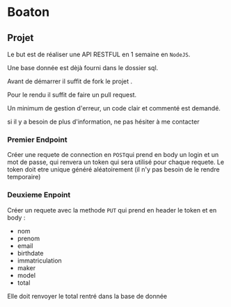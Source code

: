 # Boaton 

## Projet

Le but est de réaliser une API RESTFUL en 1 semaine en `NodeJS`.

Une base donnée est dèjà fourni dans le dossier sql.

Avant de démarrer il suffit de fork le projet .

Pour le rendu il suffit de faire un pull request.

Un minimum de gestion d'erreur, un code clair et commenté est demandé.

si il y a besoin de plus d'information, ne pas hésiter à me contacter

### Premier Endpoint

Créer une requete de connection en `POST`qui prend en body un login et un mot de passe, qui renvera un token qui sera utilisé pour chaque requete. Le token doit etre unique généré aléatoirement (il n'y pas besoin de le rendre temporaire)

### Deuxieme Enpoint

Créer un requete avec la methode `PUT` qui prend en header le token et en body : 
  - nom
  - prenom
  - email
  - birthdate
  - immatriculation
  - maker
  - model
  - total 
  
Elle doit renvoyer le total rentré dans la base de donnée

